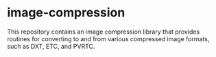 # image-compression

This repository contains an image compression library that provides routines
for converting to and from various compressed image formats, such as DXT, ETC,
and PVRTC.

